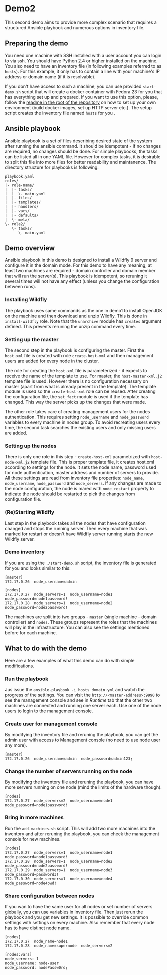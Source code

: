 # Demo2
This second demo aims to provide more complex scenario that requires a structured Ansible playbook and numerous options in inventory file.

## Preparing the demo
You need one machine with SSH installed with a user account you can login to via ssh. You should have Python 2.4 or higher installed on the machine. You also need to have an inventory file (in following examples referred to as `hosts`). For this example, it only has to contain a line with your machine's IP address or domain name (if it is resolvable).

If you don't have access to such a machine, you can use provided `start-demo.sh` script that will create a docker container with Fedora 23 for you
that has everything set up and prepared. If you want to use this option, please, follow the [readme in the root of the repository](https://github.com/tomason/ansible-demo/blob/master/README.md) on how to set up
your own environment (build docker images, set up HTTP server etc.). The setup script creates the inventory file named `hosts` for you .

## Ansible playbook
Ansible playbook is a set of files describing desired state of the system after running the ansible command. It should be idempotent - if no changes are required, no changes should be done. For simple playbooks, the tasks can be listed all in one YAML file. However for complex tasks, it is desirable to split this file into more files for better readability and maintanence. The directory structure for playbooks is following:
```
playbook.yaml
roles/
|- role-name/
|  |- tasks/
|  |  \- main.yaml
|  |- files/
|  |- templates/
|  |- handlers/
|  |- vars/
|  |- defaults/
|  \- meta/
\- role2/
   \- tasks/
      \- main.yaml
```

## Demo overview
Ansible playbook in this demo is designed to install a Wildfly 9 server and configure it in the domain mode. For this demo to have any meaning, at least two machines are required - domain controller and domain member that will run the server(s). This playbook is idempotent, so reruning it several times will not have any effect (unless you change the configuration between runs).

### Installing Wildfly
The playbook uses same commands as the one in demo1 to install OpenJDK on the machine and then download and unzip Wildfly. This is done in `install-wildfly` role. Note that the `unarchive` module has `creates` argument defined. This prevents reruning the unzip command every time.

### Setting up the master
The second step in the playbook is configuring the master. First the `host.xml` file is created with role `create-host-xml` and then management users are added for every node in the cluster.

The role for creating the `host.xml` file is parameterized - it expects to receive the name of the template to use. For master, the `host-master-xml.j2` template file is used. However there is no configuration necessary on master (apart from what is already present in the template). The template module is used so the `create-host-xml` role can be reused. After creating the configuration file, the `set_fact` module is used if the template has changed. This way the server picks up the changes that were made.

The other role takes care of creating management users for the nodes authentication. This requires setting `node_username` and `node_password` variables to every machine in nodes group. To avoid recreating users every time, the second task searches the existing users and only missing users are added.

### Setting up the nodes
There is only one role in this step - `create-host-xml` parametrized with `host-node-xml.j2` template file. This is proper template file, it creates host.xml according to settings for the node. It sets the node name, password used for node authentication, master address and number of servers to provide. All these settings are read from inventory file properties: `node_name`, `node_username`, `node_password` and `node_servers`. If any changes are made to the node configuration, the node is mared with `node_restart` property to indicate the node should be restarted to pick the changes from configuration file.

### (Re)Starting Wildfly
Last step in the playbook takes all the nodes that have configuration changed and stops the running server. Then every machine that was marked for restart or doesn't have Wildfly server running starts the new Wildfly server.

### Demo inventory
If you are using the `./start-demo.sh` script, the inventory file is generated for you and looks similar to this:
```
[master]
172.17.0.26  node_username=admin

[nodes]
172.17.0.27  node_servers=1  node_username=node1  node_password=node1password!
172.17.0.28  node_servers=1  node_username=node2  node_password=node2password!
```
The machines are split into two groups - `master` (single machine - domain controller) and `nodes`. These groups represent the roles that the machines will play in the infrastructure. You can also see the settings mentioned before for each machine.

## What to do with the demo
Here are a few examples of what this demo can do with simple modifications.

### Run the playbook
Jus issue the `ansible-playbook -i hosts domain.yml` and watch the progress of the settings. You can visit the `http://<master-address>:9990` to see the management console and see in _Runtime_ tab that the other two machines are connected and running one server each. Use one of the node users to login to the management console.

### Create user for management console
By modifying the inventory file and reruning the playbook, you can get the admin user with access to Management console (no need to use node user any more).
```
[master]
172.17.0.26  node_username=admin  node_password=admin123;
```

### Change the number of servers running on the node
By modifying the inventory file and reruning the playbook, you can have more servers running on one node (mind the limits of the hardware though).
```
[nodes]
172.17.0.27  node_servers=2  node_username=node1  node_password=node1password!
```

### Bring in more machines
Run the `add-machines.sh` script. This will add two more machines into the inventory and after reruning the playbook, you can check the management console for new machines.
```
[nodes]
172.17.0.27  node_servers=1  node_username=node1  node_password=node1password!
172.17.0.28  node_servers=1  node_username=node2  node_password=node2password!
172.17.0.29  node_servers=1  node_username=node3  node_password=password3!
172.17.0.30  node_servers=1  node_username=node4  node_password=node4pwd!
```

### Share configuration between nodes
If you wan to have the same user for all nodes or set number of servers globally, you can use variables in inventory file. Then just rerun the playbook and you get new settings. It is possible to override common settings with settings on every machine. Also remember that every node has to have distinct node name.
```
[nodes]
172.17.0.27  node_name=node1
172.17.0.28  node_name=supernode  node_servers=2

[nodes:vars]
node_servers: 1
node_username: node-user
node_password: nodePassw0rd;
```
